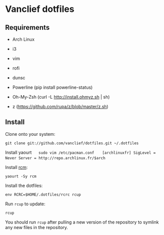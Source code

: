 Vanclief dotfiles
===================


Requirements
------------

* Arch Linux

* i3

* vim

* rofi

* dunsc

* Powerline (pip install powerline-status)

* Oh-My-Zsh (curl -L http://install.ohmyz.sh | sh)

* z (https://github.com/rupa/z/blob/master/z.sh)


Install
-------

Clone onto your system:

    git clone git://github.com/vanclief/dotfiles.git ~/.dotfiles
    
Install yaourt
    ` ` ` 
    sudo vim /etc/pacman.conf
    ` ` `
    ` ` `
    [archlinuxfr]
    SigLevel = Never
    Server = http://repo.archlinux.fr/$arch
    ` ` `

Install [rcm](https://github.com/thoughtbot/rcm):

    yaourt -Sy rcm

Install the dotfiles:

    env RCRC=$HOME/.dotfiles/rcrc rcup

Run `rcup` to update:

    rcup

You should run `rcup` after pulling a new version of the repository to symlink
any new files in the repository.

